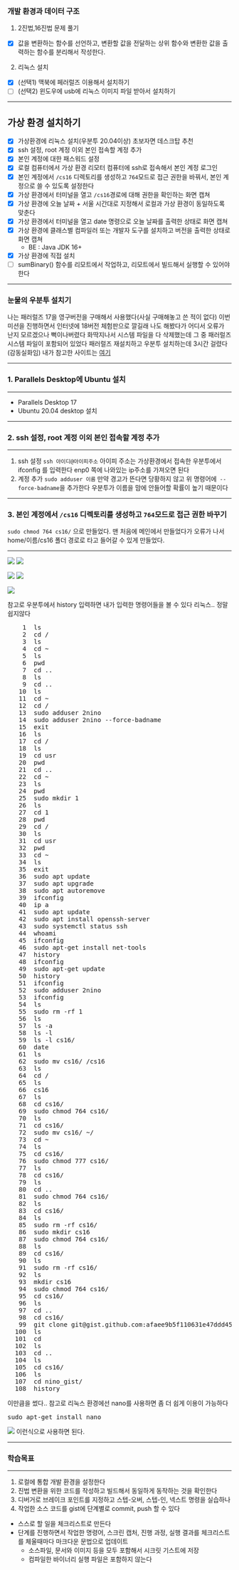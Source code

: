 ### 개발 환경과 데이터 구조
1. 2진법,16진법 문제 풀기
- [x] 값을 변환하는 함수를 선언하고, 변환할 값을 전달하는 상위 함수와 변환한 값을 출력하는 함수를 분리해서 작성한다.
2. 리눅스 설치
- [x] (선택1) 맥북에 페러럴즈 이용해서 설치하기
- [ ] (선택2) 윈도우에 usb에 리눅스 이미지 파일 받아서 설치하기
-------------
## 가상 환경 설치하기
- [x] 가상환경에 리눅스 설치(우분투 20.04이상) 초보자면 데스크탑 추천
- [x] ssh 설정, root 계정 이외 본인 접속할 계정 추가
- [x] 본인 계정에 대한 패스워드 설정
- [x] 로컬 컴퓨터에서 가상 환경 리모터 컴퓨터에 ssh로 접속해서 본인 계정 로그인
- [x] 본인 계정에서 ```/cs16``` 디렉토리를 생성하고 ```764```모드로 접근 권한을 바꿔서, 본인 계정으로 쓸 수 있도록 설정한다
- [x] 가상 환경에서 터미널을 열고 ```/cs16```경로에 대해 권한을 확인하는 화면 캡쳐
- [x] 가상 환경에 오늘 날짜 + 서울 시간대로 지정해서 로컬과 가상 환경이 동일하도록 맞춘다
- [x] 가상 환경에서 터미널을 열고 date 명령으로 오늘 날짜를 출력한 상태로 화면 캡쳐
- [x] 가상 환경에 클래스별 컴파일러 또는 개발자 도구를 설치하고 버전을 출력한 상태로 화면 캡쳐
  - BE : Java JDK 16+
- [x] 가상 환경에 직접 설치
- [ ] sumBinary() 함수를 리모트에서 작업하고, 리모트에서 빌드해서 실행할 수 있어야 한다
-----------
### 눈물의 우분투 설치기
나는 패러럴즈 17을 영구버전을 구매해서 사용했다(사실 구매해놓고 쓴 적이 없다)
이번 미션을 진행하면서 인터넷에 18버전 체험판으로 깔길래 나도 해봤다가
어디서 오류가 난지 모르겠으나 뻑이나버렸다
화딱지나서 시스템 파일을 다 삭제했는데 그 중 패러럴즈 시스템 파일이 포함되어 있었다
패러럴즈 재설치하고 우분투 설치하는데 3시간 걸렸다(감동실화임)
내가 참고한 사이트는 [여기](https://conceptbug.tistory.com/entry/Ubuntu-%EB%A7%A5-OS%EC%97%90-Parallels-%EA%B0%80%EC%83%81-%EB%A8%B8%EC%8B%A0%EC%9C%BC%EB%A1%9C-Ubuntu-%EC%84%A4%EC%B9%98%ED%95%98%EA%B8%B0-1
)

---------------

### 1. Parallels Desktop에 Ubuntu 설치

------------------------
- Parallels Desktop 17
- Ubuntu 20.04 desktop 설치
---------------
### 2. ssh 설정, root 계정 이외 본인 접속할 계정 추가

----------
1. ssh 설정
```ssh 아이디@아이피주소```
아이피 주소는 가상환경에서 접속한 우분투에서 ifconfig 를 입력한다
enp0 쪽에 나와있는 ip주소를 가져오면 된다
2. 계정 추가
```sudo adduser 이름```
만약 경고가 뜬다면 당황하지 않고 위 명령어에``` --force-badname```을 추가한다
우분투가 이름을 맘에 안들어할 확률이 높기 때문이다

-------------
### 3. 본인 계정에서 ```/cs16``` 디렉토리를 생성하고 ```764```모드로 접근 권한 바꾸기
```sudo chmod 764 cs16/``` 으로 만들었다. 맨 처음에 메인에서 만들었다가 오류가 나서
home/이름/cs16 폴더 경로로 타고 들어갈 수 있게 만들었다.

---------------
![](폴더경로.png)
![](로컬경로.png)

![](날짜.png)
![](로컬날짜.png)

![](자바버전.png)

참고로 우분투에서 history 입력하면 내가 입력한 명령어들을 볼 수 있다
리눅스.. 정말 쉽지않다
<pre>    1  ls
    2  cd /
    3  ls
    4  cd ~
    5  ls
    6  pwd
    7  cd ..
    8  ls
    9  cd ..
   10  ls
   11  cd ~
   12  cd /
   13  sudo adduser 2nino
   14  sudo adduser 2nino --force-badname
   15  exit
   16  ls
   17  cd /
   18  ls
   19  cd usr
   20  pwd
   21  cd ..
   22  cd ~
   23  ls
   24  pwd
   25  sudo mkdir 1
   26  ls
   27  cd 1
   28  pwd
   29  cd /
   30  ls
   31  cd usr
   32  pwd
   33  cd ~
   34  ls
   35  exit
   36  sudo apt update
   37  sudo apt upgrade
   38  sudo apt autoremove
   39  ifconfig
   40  ip a
   41  sudo apt update
   42  sudo apt install openssh-server
   43  sudo systemctl status ssh
   44  whoami
   45  ifconfig
   46  sudo apt-get install net-tools
   47  history
   48  ifconfig
   49  sudo apt-get update
   50  history
   51  ifconfig
   52  sudo adduser 2nino
   53  ifconfig
   54  ls
   55  sudo rm -rf 1
   56  ls
   57  ls -a
   58  ls -l
   59  ls -l cs16/
   60  date
   61  ls
   62  sudo mv cs16/ /cs16
   63  ls
   64  cd /
   65  ls
   66  cs16
   67  ls
   68  cd cs16/
   69  sudo chmod 764 cs16/
   70  ls
   71  cd cs16/
   72  sudo mv cs16/ ~/
   73  cd ~
   74  ls
   75  cd cs16/
   76  sudo chmod 777 cs16/
   77  ls
   78  cd cs16/
   79  ls
   80  cd ..
   81  sudo chmod 764 cs16/
   82  ls
   83  cd cs16/
   84  ls
   85  sudo rm -rf cs16/
   86  sudo mkdir cs16
   87  sudo chmod 764 cs16/
   88  ls
   89  cd cs16/
   90  ls
   91  sudo rm -rf cs16/
   92  ls
   93  mkdir cs16
   94  sudo chmod 764 cs16/
   95  cd cs16/
   96  ls
   97  cd ..
   98  cd cs16/
   99  git clone git@gist.github.com:afaee9b5f110631e47ddd45a40156327.git
  100  ls
  101  cd
  102  ls
  103  cd ..
  104  ls
  105  cd cs16/
  106  ls
  107  cd nino_gist/
  108  history
</pre>

이만큼을 썼다..
참고로 리눅스 환경에선 nano를 사용하면 좀 더 쉽게 이용이 가능하다
<pre>sudo apt-get install nano</pre>
![](nano.png)
이런식으로 사용하면 된다.

-------------------------

### 학습목표

------------------------
1. 로컬에 통합 개발 환경을 설정한다
2. 진법 변환을 위한 코드를 작성하고 빌드해서 동일하게 동작하는 것을 확인한다
3. 디버거로 브레이크 포인트를 지정하고 스텝-오버, 스텝-인, 넥스트 명령을 실습하나
4. 작업한 소스 코드를 gist에 단계별로 commit, push 할 수 있다
- 스스로 할 일을 체크리스트로 만든다
- 단계를 진행하면서 작업한 명령어, 스크린 캡처, 진행 과정, 실행 결과를 체크리스트를 체울때마다 마크다운 문법으로 업데이트
  - 소스파일, 문서와 이미지 등을 모두 포함해서 시크릿 기스트에 저장
  - 컴파일한 바이너리 실행 파일은 포함하지 않는다
